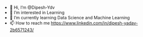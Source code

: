 - 👋 Hi, I’m @Dipesh-Ydv
- 👀 I’m interested in Learning
- 🌱 I’m currently learning Data Science and Machine Learning
- 📫 How to reach me https://www.linkedin.com/in/dipesh-yadav-2b6571243/

<!---
Dipesh-Ydv/Dipesh-Ydv is a ✨ special ✨ repository because its `README.md` (this file) appears on your GitHub profile.
You can click the Preview link to take a look at your changes.
--->
